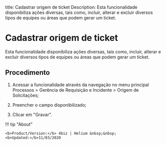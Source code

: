title: Cadastrar origem de ticket
Description: Esta funcionalidade disponibiliza ações diversas, tais como, incluir, alterar e excluir diversos tipos de equipes ou áreas que podem gerar um ticket. 
# Cadastrar origem de ticket

Esta funcionalidade disponibiliza ações diversas, tais como, incluir, alterar e excluir diversos tipos de equipes ou áreas que podem gerar um ticket.

Procedimento
------------

1.  Acessar a funcionalidade através da navegação no menu principal Processos \>
    Gerência de Requisição e Incidente \> Origem de Solicitações;

2.  Preencher o campo disponibilizado;

3.  Clicar em "Gravar".

<!-- <i class='fa fa-youtube-play  fa-2x' style='color:#97ce17;vertical-align: middle;'> </i> [Video Library](https://www.youtube.com/playlist?list=PLB5qK2uzf2ROn4Xs6UdH84Ujzta2iJ6Ei)'
-->
!!! tip "About"

    <b>Product/Version:</b> 4biz | Helium &nbsp;&nbsp;
    <b>Updated:</b>11/03/2020
